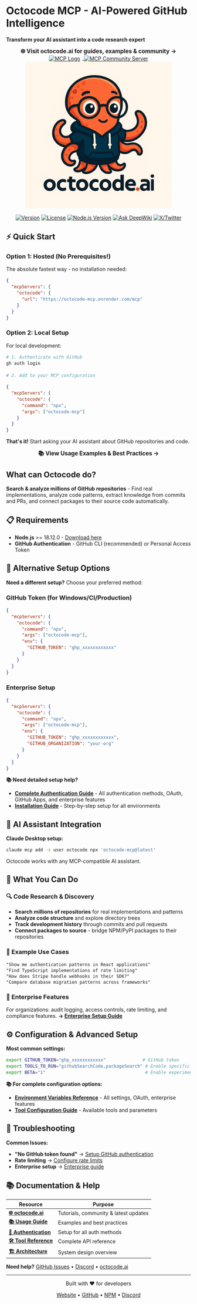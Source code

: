# Octocode MCP - AI-Powered GitHub Intelligence

**Transform your AI assistant into a code research expert**

<div align="center">
  <a href="https://octocode.ai" style="font-size: 1.1em; font-weight: bold; text-decoration: none;">
    🌐 Visit octocode.ai for guides, examples & community →
  </a>
</div>

<div align="center">
  <a href="https://github.com/modelcontextprotocol/servers">
    <img src="https://avatars.githubusercontent.com/u/182288589?s=48&v=4" width="20" height="20" alt="MCP Logo" style="vertical-align: middle; margin-right: 6px;">
    <img src="https://img.shields.io/badge/Model_Context_Protocol-Official_Community_Server-blue?style=flat-square" alt="MCP Community Server" style="vertical-align: middle;">
  </a>
</div>

<div align="center">
  <img src="https://github.com/bgauryy/octocode-mcp/raw/main/packages/octocode-mcp/assets/logo_white.png" width="400px" alt="Octocode Logo">
</div>

<div align="center">
  
  [![Version](https://img.shields.io/badge/version-4.1.0-blue.svg)](./package.json)
  [![License](https://img.shields.io/badge/license-MIT-green.svg)](./package.json)
  [![Node.js Version](https://img.shields.io/badge/node-%3E%3D18.12.0-brightgreen)](https://nodejs.org/)
  [![Ask DeepWiki](https://deepwiki.com/badge.svg)](https://deepwiki.com/bgauryy/octocode-mcp)
  [![X/Twitter](https://img.shields.io/badge/X-Follow%20@guy__bary-1DA1F2.svg?logo=x&logoColor=white)](https://x.com/guy_bary)

</div>

## ⚡ Quick Start

### Option 1: Hosted (No Prerequisites!)

The absolute fastest way - no installation needed:

```json
{
  "mcpServers": {
    "octocode": {
      "url": "https://octocode-mcp.onrender.com/mcp"
    }
  }
}
```

### Option 2: Local Setup

For local development:

```bash
# 1. Authenticate with GitHub
gh auth login

# 2. Add to your MCP configuration
```

```json
{
  "mcpServers": {
    "octocode": {
      "command": "npx",
      "args": ["octocode-mcp"]
    }
  }
}
```

**That's it!** Start asking your AI assistant about GitHub repositories and code.

<div align="center">
  <a href="./docs/USAGE_GUIDE.md" 
  style="font-size: 1.1em; font-weight: bold; text-decoration: none;">
    📚 View Usage Examples & Best Practices →
  </a>
</div>

## What can Octocode do?

**Search & analyze millions of GitHub repositories** - Find real implementations, analyze code patterns, extract knowledge from commits and PRs, and connect packages to their source code automatically.

## 📋 Requirements

- **Node.js** >= 18.12.0 - [Download here](https://nodejs.org/)
- **GitHub Authentication** - GitHub CLI (recommended) or Personal Access Token

## 🔧 Alternative Setup Options

**Need a different setup?** Choose your preferred method:

### GitHub Token (for Windows/CI/Production)
```json
{
  "mcpServers": {
    "octocode": {
      "command": "npx",
      "args": ["octocode-mcp"],
      "env": {
        "GITHUB_TOKEN": "ghp_xxxxxxxxxxxx"
      }
    }
  }
}
```

### Enterprise Setup
```json
{
  "mcpServers": {
    "octocode": {
      "command": "npx", 
      "args": ["octocode-mcp"],
      "env": {
        "GITHUB_TOKEN": "ghp_xxxxxxxxxxxx",
        "GITHUB_ORGANIZATION": "your-org"
      }
    }
  }
}
```

**📚 Need detailed setup help?**
- **[Complete Authentication Guide](./docs/AUTHENTICATION.md)** - All authentication methods, OAuth, GitHub Apps, and enterprise features
- **[Installation Guide](./docs/INSTALLATION.md)** - Step-by-step setup for all environments

## 🔗 AI Assistant Integration

**Claude Desktop setup:**
```bash
claude mcp add -s user octocode npx 'octocode-mcp@latest'
```

Octocode works with any MCP-compatible AI assistant.

## 🚀 What You Can Do

### 🔍 Code Research & Discovery
- **Search millions of repositories** for real implementations and patterns
- **Analyze code structure** and explore directory trees  
- **Track development history** through commits and pull requests
- **Connect packages to source** - bridge NPM/PyPI packages to their repositories

### 🎯 Example Use Cases
```
"Show me authentication patterns in React applications"
"Find TypeScript implementations of rate limiting"
"How does Stripe handle webhooks in their SDK?"
"Compare database migration patterns across frameworks"
```

### 🏢 Enterprise Features
For organizations: audit logging, access controls, rate limiting, and compliance features.
**→ [Enterprise Setup Guide](./docs/AUTHENTICATION.md)**

## ⚙️ Configuration & Advanced Setup

**Most common settings:**
```bash
export GITHUB_TOKEN="ghp_xxxxxxxxxxxx"              # GitHub token
export TOOLS_TO_RUN="githubSearchCode,packageSearch" # Enable specific tools
export BETA="1"                                      # Enable experimental features
```

**📚 For complete configuration options:**
- **[Environment Variables Reference](./docs/AUTHENTICATION.md)** - All settings, OAuth, enterprise features
- **[Tool Configuration Guide](./docs/TOOL_SCHEMAS.md)** - Available tools and parameters

## 🚨 Troubleshooting

**Common Issues:**
- **"No GitHub token found"** → [Setup GitHub authentication](./docs/AUTHENTICATION.md)
- **Rate limiting** → [Configure rate limits](./docs/AUTHENTICATION.md)
- **Enterprise setup** → [Enterprise guide](./docs/AUTHENTICATION.md)

## 📚 Documentation & Help

| Resource | Purpose |
|----------|---------|
| **[🌐 octocode.ai](https://octocode.ai)** | Tutorials, community & latest updates |
| **[📚 Usage Guide](./docs/USAGE_GUIDE.md)** | Examples and best practices |
| **[🔐 Authentication](./docs/AUTHENTICATION.md)** | Setup for all auth methods |
| **[🛠️ Tool Reference](./docs/TOOL_SCHEMAS.md)** | Complete API reference |
| **[🏗️ Architecture](./docs/SUMMARY.md)** | System design overview |

**Need help?** [GitHub Issues](https://github.com/bgauryy/octocode-mcp/issues) • [Discord](https://discord.gg/octocode) • [octocode.ai](https://octocode.ai)

---

<div align="center">
  <p>Built with ❤️ for developers</p>
  <p>
    <a href="https://octocode.ai">Website</a> •
    <a href="https://github.com/bgauryy/octocode-mcp">GitHub</a> •
    <a href="https://www.npmjs.com/package/octocode-mcp">NPM</a> •
    <a href="https://discord.gg/octocode">Discord</a>
  </p>
</div>